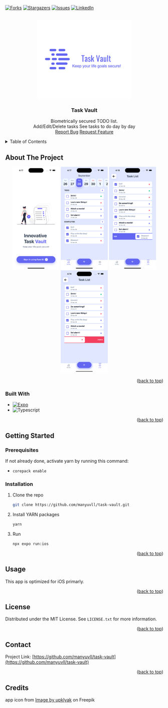 <!-- Improved compatibility of back to top link: See: https://github.com/othneildrew/Best-README-Template/pull/73 -->

<a name="readme-top"></a>

<!--
*** Thanks for checking out the Best-README-Template. If you have a suggestion
*** that would make this better, please fork the repo and create a pull request
*** or simply open an issue with the tag "enhancement".
*** Don't forget to give the project a star!
*** Thanks again! Now go create something AMAZING! :D
-->

<!-- PROJECT SHIELDS -->
<!--
*** I'm using markdown "reference style" links for readability.
*** Reference links are enclosed in brackets [ ] instead of parentheses ( ).
*** See the bottom of this document for the declaration of the reference variables
*** for contributors-url, forks-url, etc. This is an optional, concise syntax you may use.
*** https://www.markdownguide.org/basic-syntax/#reference-style-links
-->

[![Forks][forks-shield]][forks-url]
[![Stargazers][stars-shield]][stars-url]
[![Issues][issues-shield]][issues-url]
[![LinkedIn][linkedin-shield]][linkedin-url]

<!-- PROJECT LOGO -->
<br />
<div align="center">
  <a href="https://github.com/manyuvll/task-vault">
    <img src="docs/images/logo.png" alt="Logo" style="
    width: 300px; 
    height: 250px; 
    object-fit: cover;
    object-position: 40% 50%;">
  </a>

<h3 align="center">Task Vault</h3>

  <p align="center">
    Biometrically secured TODO list.
    <br />
Add/Edit/Delete tasks      
See tasks to do day by day
    <br />
    <a href="https://github.com/manyuvll/task-vault/issues">Report Bug</a>
    <a href="https://github.com/manyuvll/task-vault/issues">Request Feature</a>

  </p>
</div>

<!-- TABLE OF CONTENTS -->
<details>
  <summary>Table of Contents</summary>
  <ol>
    <li>
      <a href="#about-the-project">About The Project</a>
      <ul>
        <li><a href="#built-with">Built With</a></li>
      </ul>
    </li>
    <li>
      <a href="#getting-started">Getting Started</a>
      <ul>
        <li><a href="#prerequisites">Prerequisites</a></li>
        <li><a href="#installation">Installation</a></li>
      </ul>
    </li>
    <li><a href="#usage">Usage</a></li>
    <li><a href="#license">License</a></li>
    <li><a href="#contact">Contact</a></li>
  </ol>
</details>

<!-- ABOUT THE PROJECT -->

## About The Project

<div>

<p align="center">
  <img src="docs/images/login.png" width="150" title="hover text">
  <img src="docs/images/home.png" width="150" alt="accessibility text">
  <img src="docs/images/swipeleft.png" width="150" title="hover text">
  <img src="docs/images/swiperight.png" width="150" alt="accessibility text">
</p>

<p align="right">(<a href="#readme-top">back to top</a>)</p>

### Built With

- [![Expo][Expo]][Expo-url]
- ![Typescript](https://img.shields.io/badge/TypeScript-007ACC?style=for-the-badge&logo=typescript&logoColor=white)

<p align="right">(<a href="#readme-top">back to top</a>)</p>

<!-- GETTING STARTED -->

## Getting Started

### Prerequisites

If not already done, activate yarn by running this command:

- ```sh
  corepack enable
  ```

### Installation

1. Clone the repo
   ```sh
   git clone https://github.com/manyuvll/task-vault.git
   ```
2. Install YARN packages
   ```sh
   yarn
   ```
3. Run
   ```sh
   npx expo run:ios
   ```

<p align="right">(<a href="#readme-top">back to top</a>)</p>

<!-- USAGE EXAMPLES -->

## Usage

This app is optimized for iOS primarly.

<p align="right">(<a href="#readme-top">back to top</a>)</p>

<!-- LICENSE -->

## License

Distributed under the MIT License. See `LICENSE.txt` for more information.

<p align="right">(<a href="#readme-top">back to top</a>)</p>

<!-- CONTACT -->

## Contact

Project Link: [https://github.com/manyuvll/task-vault](https://github.com/manyuvll/task-vault)

<p align="right">(<a href="#readme-top">back to top</a>)</p>

<!-- MARKDOWN LINKS & IMAGES -->
<!-- https://www.markdownguide.org/basic-syntax/#reference-style-links -->

## Credits

app icon from <a href="https://www.freepik.com/free-photo/3d-illustration-pen-putting-blue-ticks-paper_33062183.htm#query=todo&position=3&from_view=search&track=sph">Image by upklyak</a> on Freepik

[contributors-shield]: https://img.shields.io/github/contributors/manyuvll/task-vault.svg?style=for-the-badge
[contributors-url]: https://github.com/manyuvll/task-vault/graphs/contributors
[forks-shield]: https://img.shields.io/github/forks/manyuvll/task-vault.svg?style=for-the-badge
[forks-url]: https://github.com/manyuvll/task-vault/network/members
[stars-shield]: https://img.shields.io/github/stars/manyuvll/task-vault.svg?style=for-the-badge
[stars-url]: https://github.com/manyuvll/task-vault/stargazers
[issues-shield]: https://img.shields.io/github/issues/manyuvll/task-vault.svg?style=for-the-badge
[issues-url]: https://github.com/manyuvll/task-vault/issues
[license-shield]: https://img.shields.io/github/license/manyuvll/task-vault.svg?style=for-the-badge
[license-url]: https://github.com/manyuvll/task-vault/blob/master/LICENSE.txt
[linkedin-shield]: https://img.shields.io/badge/-LinkedIn-black.svg?style=for-the-badge&logo=linkedin&colorB=555
[linkedin-url]: https://www.linkedin.com/in/emanuele-vella/
[login]: docs/images/login.png
[home]: docs/images/home.png
[swipeleft]: docs/images/swipeleft.png
[swiperight]: docs/images/swiperight.png
[add-edit]: docs/images/add-edit.png
[Expo]: https://img.shields.io/badge/Expo-fff.svg?style=for-the-badge&logo=EXPO&labelColor=fff&logoColor=000
[Expo-url]: https://expo.dev/
